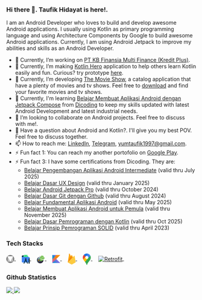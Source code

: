 ### Hi there 👋. **Taufik Hidayat** is here!.

I am an Android Developer who loves to build and develop awesome Android applications. I usually using Kotlin as primary programming language and using Architecture Components by Google to build awesome Android applications. Currently, I am using Android Jetpack to improve my abilities and skills as an Android Developer.

- 🔭 Currently, I’m working on [PT KB Finansia Multi Finance (Kredit Plus)](https://www.linkedin.com/company/pt-kb-finansia-multi-finance/mycompany).
- 🌱 Currently, I’m making [Kotlin Hero](https://github.com/yumtaufikhidayat/kotlin-hero) application to help others learn Kotlin easily and fun. Curious? try prototype [here](https://www.figma.com/proto/NwDrgYPehVbxuSRwQNxRfs/Latihan-UX-Designer?node-id=43:590&scaling=scale-down&page-id=37:2&starting-point-node-id=43:590).
- 🌱 Currently, I’m developing [The Movie Show](https://github.com/yumtaufikhidayat/the-movie-show-kt), a catalog application that have a plenty of movies and tv shows. Feel free to [download](https://play.google.com/store/apps/details?id=com.taufik.themovieshow) and find your favorite movies and tv shows.
- 🌱 Currently, I'm learning [Belajar Membuat Aplikasi Android dengan Jetpack Compose](https://www.dicoding.com/academies/445) from [Dicoding](www.dicoding.com) to keep my skills updated with latest Android Development and latest industrial needs.
- 👯 I’m looking to collaborate on Android projects. Feel free to discuss with me!.
- 💬 Have a question about Android and Kotlin?. I'll give you my best POV. Feel free to discuss together.
- 📫 How to reach me: [LinkedIn](https://linkedin.com/in/taufik-hidayat), [Telegram](https://t.me/yumtaufik), yumtaufik1997@gmail.com.
- ⚡ Fun fact 1: You can reach my another portofolio on [Google Play](https://play.google.com/store/apps/dev?id=5667961808037787969).
- ⚡ Fun fact 3: I have some certifications from Dicoding. They are:
  - [Belajar Pengembangan Aplikasi Android Intermediate](https://www.dicoding.com/academies/352) (valid thru July 2025)
  - [Belajar Dasar UX Design](https://www.dicoding.com/academies/335) (valid thru January 2025)
  - [Belajar Android Jetpack Pro](https://www.dicoding.com/academies/129) (valid thru October 2024)
  - [Belajar Dasar Git dengan Github](https://www.dicoding.com/academies/317) (valid thru August 2024)
  - [Belajar Fundamental Aplikasi Android](https://www.dicoding.com/academies/14) (valid thru May 2025)
  - [Belajar Membuat Aplikasi Android untuk Pemula](https://www.dicoding.com/academies/51) (valid thru November 2025)
  - [Belajar Dasar Pemrograman dengan Kotlin](https://www.dicoding.com/academies/80) (valid thru Oct 2025)
  - [Belajar Prinsip Pemrograman SOLID](https://www.dicoding.com/academies/169) (valid thru April 2023)

### Tech Stacks ###
<a href="https://developer.android.com/studio">
  <img align="center" alt="Material Design" title="Material Design" width="21px" src="https://github.com/yumtaufikhidayat/yumtaufikhidayat/blob/main/material_design_logo.png" />
</a>
&nbsp;
&nbsp;
<a href="https://developer.android.com/studio">
  <img align="center" alt="Android Studio" title="Android Studio" width="21px" src="https://raw.githubusercontent.com/yumtaufikhidayat/yumtaufikhidayat/main/android-studio.svg" />
</a>
&nbsp;
&nbsp;
<a href="https://developer.android.com/jetpack">
  <img align="center" alt="Android Jetpack" title="Android Jetpack" width="21px" src="https://github.com/yumtaufikhidayat/yumtaufikhidayat/blob/main/android-jetpack.png" />
</a>
&nbsp;
&nbsp;
<a href="https://kotlinlang.org/">
  <img align="center" alt="Kotlin" title="Kotlin" width="21px" src="https://raw.githubusercontent.com/yumtaufikhidayat/yumtaufikhidayat/main/kotlin.svg" />
</a>
&nbsp;
&nbsp;
<a href="https://firebase.google.com/">
  <img align="center" alt="Firebase" title="Firebase" width="21px" src="https://raw.githubusercontent.com/yumtaufikhidayat/yumtaufikhidayat/main/firebase.svg" />
</a>
&nbsp;
&nbsp;
<a href="https://cloud.google.com/">
  <img align="center" alt="Google Maps" title="Google Maps" width="21px" src="https://raw.githubusercontent.com/yumtaufikhidayat/yumtaufikhidayat/main/google-maps.svg" />
</a>
&nbsp;
&nbsp;
<a href="https://github.com/square/retrofit">
  <img align="center" alt="Retrofit" title="Retrofit" width="21px" src="https://avatars.githubusercontent.com/u/82592?s=200&v=4" />
</a>
&nbsp;
&nbsp;

### Github Statistics ###
<p align="left">
<a href="https://github.com/yumtaufikhidayat">
  <img height="180em" src="https://github-readme-stats-eight-theta.vercel.app/api?username=yumtaufikhidayat&show_icons=true&theme=algolia&include_all_commits=true&count_private=true"/>
  <img height="180em" src="https://github-readme-stats-eight-theta.vercel.app/api/top-langs/?username=yumtaufikhidayat&layout=compact&langs_count=8&theme=algolia"/>
</a>
</p>
